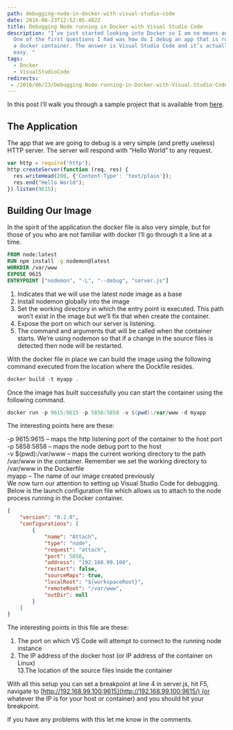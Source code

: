 ```yaml
---
path: debugging-node-in-docker-with-visual-studio-code
date: 2016-06-23T12:52:05.482Z
title: Debugging Node running in Docker with Visual Studio Code
description: "I’ve just started looking into Docker so I am no means an expert.
  One of the first questions I had was how do I debug an app that is running in
  a docker container. The answer is Visual Studio Code and it’s actually quite
  easy. "
tags:
  - Docker
  - VisualStudioCode
redirects:
 - /2016/06/23/Debugging-Node-running-in-Docker-with-Visual-Studio-Code/
---
```

In this post I’ll walk you through a sample project that is available from [here](https://github.com/gareth-evans/node-debug-in-docker).

## The Application

The app that we are going to debug is a very simple (and pretty useless) HTTP server. The server will respond with “Hello World” to any request.

```javascript
var http = require('http');
http.createServer(function (req, res) {
  res.writeHead(200, {'Content-Type': 'text/plain'});
  res.end("Hello World");
}).listen(9615);
```

## Building Our Image

In the spirit of the application the docker file is also very simple, but for those of you who are not familiar with docker I’ll go through it a line at a time.

```dockerfile
FROM node:latest
RUN npm install -g nodemon@latest
WORKDIR /var/www
EXPOSE 9615
ENTRYPOINT ["nodemon", "-L", "--debug", "server.js"]
```

1. Indicates that we will use the latest node image as a base
2. Install nodemon globally into the image
3. Set the working directory in which the entry point is executed. This path won’t exist in the image but we’ll fix that when create the container.
4. Expose the port on which our server is listening.
5. The command and arguments that will be called when the container starts. We’re using nodemon so that if a change in the source files is detected then node will be restarted.

With the docker file in place we can build the image using the following command executed from the location where the Dockfile resides.

```powershell
docker build -t myapp .
```

Once the image has built successfully you can start the container using the following command.

```powershell
docker run -p 9615:9615 -p 5858:5858 -v $(pwd):/var/www -d myapp
```

The interesting points here are these:

\-p 9615:9615 – maps the http listening port of the container to the host port\
-p 5858:5858 – maps the node debug port to the host\
-v $(pwd):/var/www – maps the current working directory to the path /var/www in the container. Remember we set the working directory to /var/www in the Dockerfile\
myapp – The name of our image created previously\
We now turn our attention to setting up Visual Studio Code for debugging. Below is the launch configuration file which allows us to attach to the node process running in the Docker container.

```json
{
    "version": "0.2.0",
    "configurations": [
        {
            "name": "Attach",
            "type": "node",
            "request": "attach",
            "port": 5858,
            "address": "192.168.99.100",
            "restart": false,
            "sourceMaps": true,
            "localRoot": "${workspaceRoot}",
            "remoteRoot": "/var/www",
            "outDir": null
        }
    ]
}
```

The interesting points in this file are these:

1. The port on which VS Code will attempt to connect to the running node instance
2. The IP address of the docker host (or IP address of the container on Linux)\
   13.The location of the source files inside the container

With all this setup you can set a breakpoint at line 4 in server.js, hit F5, navigate to [http://192.168.99.100:9615](http://192.168.99.100:9615/) (or whatever the IP is for your host or container) and you should hit your breakpoint.

If you have any problems with this let me know in the comments.